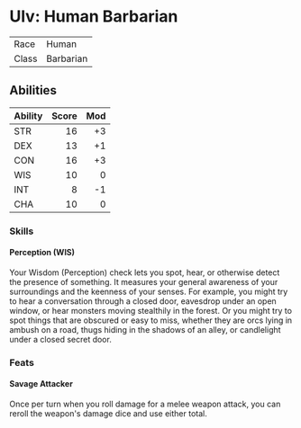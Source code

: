 # Ulv: Human Barbarian

|       |           |
|-------|-----------|
| Race  | Human     |
| Class | Barbarian |

## Abilities

| Ability | Score | Mod |
|---------|------:|----:|
| STR     | 16    | +3  |
| DEX     | 13    | +1  |
| CON     | 16    | +3  |
| WIS     | 10    |  0  |
| INT     | 8     | -1  |
| CHA     | 10    |  0  |


### Skills

#### Perception (WIS)

Your Wisdom (Perception) check lets you spot, hear, or otherwise detect the
presence of something. It measures your general awareness of your surroundings
and the keenness of your senses. For example, you might try to hear a conversation
through a closed door, eavesdrop under an open window, or hear monsters moving
stealthily in the forest. Or you might try to spot things that are obscured or
easy to miss, whether they are orcs lying in ambush on a road, thugs hiding in
the shadows of an alley, or candlelight under a closed secret door. 


### Feats

#### Savage Attacker

Once per turn when you roll damage for a melee weapon attack, you can reroll
the weapon's damage dice and use either total.
